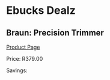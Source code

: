 
# Ebucks Dealz
## Braun: Precision Trimmer
[Product Page](https://www.ebucks.com/web/shop/productSelected.do?prodId=627300271&catId=1186081080)

Price: R379.00

Savings: 


	